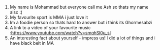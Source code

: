 1. My name is Mohammad but everyone call me Ash so thats my name also :)
2. My favourite sport is MMA i just love it
3. Im a foodie person so thats hard to answer but i think its Ghormesabzi
4. A link to a video of your favourite music :https://www.youtube.com/watch?v=smqhSl0u_sI
5. An interesting fact about yourself - impress us! I did a lot of things and i have black belt in MA
